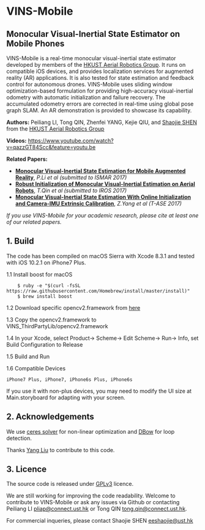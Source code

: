 # VINS-Mobile
## Monocular Visual-Inertial State Estimator on Mobile Phones

VINS-Mobile is a real-time monocular visual-inertial state estimator developed by members of the [HKUST Aerial Robotics Group](http://uav.ust.hk/). It runs on compatible iOS devices, and provides localization services for augmented reality (AR) applications. It is also tested for state estimation and feedback control for autonomous drones. VINS-Mobile uses sliding window optimization-based formulation for providing high-accuracy visual-inertial odometry with automatic initialization and failure recovery. The accumulated odometry errors are corrected in real-time using global pose graph SLAM. An AR demonstration is provided to showcase its capability.

**Authors:** Peiliang LI, Tong QIN, Zhenfei YANG, Kejie QIU, and [Shaojie SHEN](http://www.ece.ust.hk/ece.php/profile/facultydetail/eeshaojie) from the [HKUST Aerial Robotics Group](http://uav.ust.hk/)

**Videos:** https://www.youtube.com/watch?v=qazzGT84Scc&feature=youtu.be

**Related Papers:**
* [**Monocular Visual-Inertial State Estimation for Mobile Augmented Reality**](http://www.ece.ust.hk/~eeshaojie/ismar2017peiliang.pdf), *P.Li et al (submitted to ISMAR 2017)*
* [**Robust Initialization of Monocular Visual-Inertial Estimation on Aerial Robots**](http://www.ece.ust.hk/~eeshaojie/iros2017tong.pdf), *T.Qin et al (submitted to IROS 2017)*
* [**Monocular Visual-Inertial State Estimation With Online Initialization and Camera-IMU Extrinsic Calibration**](http://ieeexplore.ieee.org/document/7463059/), *Z.Yang et al (T-ASE 2017)*

*If you use VINS-Mobile for your academic research, please cite at least one of our related papers.*

## 1. Build

The code has been compiled on macOS Sierra with Xcode 8.3.1 and tested with iOS 10.2.1 on iPhone7 Plus.

1.1 Install boost for macOS
```
	$ ruby -e "$(curl -fsSL https://raw.githubusercontent.com/Homebrew/install/master/install)"
	$ brew install boost
```
1.2 Download specific opencv2.framework from [here](https://www.dropbox.com/sh/r28gjnue98ro1fa/AACiEH-HUdZxU4852_AytAPPa?dl=0)

1.3 Copy the opencv2.framework to VINS_ThirdPartyLib/opencv2.framework

1.4 In your Xcode, select Product-> Scheme-> Edit Scheme-> Run-> Info, set Build Configuration to Release

1.5 Build and Run

1.6 Compatible Devices

	iPhone7 Plus, iPhone7, iPhone6s Plus, iPhone6s
	
If you use it with non-plus devices, you may need to modify the UI size at Main.storyboard for adapting with your screen.

## 2. Acknowledgements

We use [ceres solver](http://ceres-solver.org/) for non-linear optimization and [DBow](https://github.com/dorian3d/DBoW2) for loop detection.

Thanks [Yang Liu](https://github.com/wandermyz) to contribute to this code.

## 3. Licence

The source code is released under [GPLv3](http://www.gnu.org/licenses/) licence.

We are still working for improving the code readability. Welcome to contribute to VINS-Mobile or ask any issues via Github or contacting Peiliang LI <pliap@connect.ust.hk> or Tong QIN <tong.qin@connect.ust.hk>.

For commercial inqueries, please contact Shaojie SHEN <eeshaojie@ust.hk>
